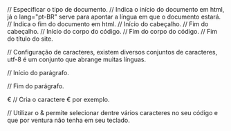 <!DOCTYPE html> // Especificar o tipo de documento.

<html lang="pt-BR"> // <html> Indica o início do documento em html, já o lang="pt-BR" serve para apontar a língua em que o documento estará.
</html> // </html> Indica o fim do documento em html.
   
<head> // Início do cabeçalho.
</head> // Fim do cabeçalho.
   
<body> // Início do corpo do código.
</body> // Fim do corpo do código.

<title> // Início do título do site.
</title> // Fim do título do site.

<meta charset="utf-8"> // Configuração de caracteres, existem diversos conjuntos de caracteres, utf-8 é um conjunto que abrange muitas línguas.

<p> // Início do parágrafo.
</p> // Fim do parágrafo.

&euro; // Cria o caractere € por exemplo.

// Utilizar o & permite selecionar dentre vários caracteres no seu código e que por ventura não tenha em seu teclado.
